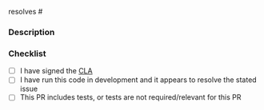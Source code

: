 resolves #

<!---
  Include the number of the issue addressed by this PR above.
  If this PR does not apply to an open issue, please create that issue before opening this PR.
  PRs opened without an associated issue *will not be merged*. See CONTRIBUTING.md for more information.
  
  Example:
    resolves #1234
-->


### Description

<!--- Describe the Pull Request here -->


### Checklist
 - [ ] I have signed the [CLA](https://docs.getdbt.com/docs/contributor-license-agreements)
 - [ ] I have run this code in development and it appears to resolve the stated issue
 - [ ] This PR includes tests, or tests are not required/relevant for this PR
